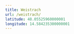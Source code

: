 ```yaml
---
title: Weistrach
url: /weistrach/
latitude: 48.05525960000001
longitude: 14.584235300000001
---
```

